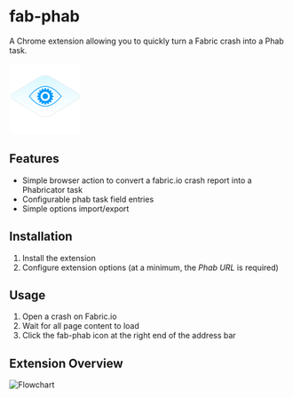 # fab-phab

A Chrome extension allowing you to quickly turn a Fabric crash into a Phab task.

<img src="static/logo.png" width="128" />

## Features

* Simple browser action to convert a fabric.io crash report into a Phabricator task
* Configurable phab task field entries
* Simple options import/export

## Installation

1. Install the extension
2. Configure extension options (at a minimum, the *Phab URL* is required)

## Usage

1. Open a crash on Fabric.io
2. Wait for all page content to load
3. Click the fab-phab icon at the right end of the address bar

## Extension Overview

![Flowchart](https://cdn.rawgit.com/TannerPerrien/fab-phab/master/static/fab-phab.svg)
